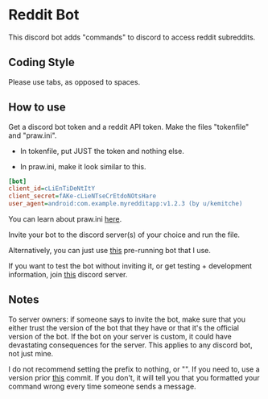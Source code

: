 
# Reddit Bot

This discord bot adds "commands" to discord to access reddit subreddits.

## Coding Style

Please use tabs, as opposed to spaces.

## How to use

Get a discord bot token and a reddit API token. Make the files "tokenfile" and "praw.ini".

- In tokenfile, put JUST the token and nothing else.

- In praw.ini, make it look similar to this.

```ini
[bot]
client_id=cLiEnTiDeNtItY
client_secret=fAKe-cLieNTseCrEtdoNOtsHare
user_agent=android:com.example.myredditapp:v1.2.3 (by u/kemitche)
```

You can learn about praw.ini [here](https://praw.readthedocs.io/en/latest/getting_started/configuration/prawini.html).

Invite your bot to the discord server(s) of your choice and run the file.

Alternatively, you can just use [this](https://discordapp.com/api/oauth2/authorize?client_id=705130799082635345&permissions=0&scope=bot) pre-running bot that I use.

If you want to test the bot without inviting it, or get testing + development information, join [this](https://discord.gg/yjr7mNA) discord server.

## Notes

To server owners: if someone says to invite the bot, make sure that you either trust the version of the bot that they have or that it's the official version of the bot. If the bot on your server is custom, it could have devastating consequences for the server. This applies to any discord bot, not just mine.

I do not recommend setting the prefix to nothing, or "". If you need to, use a version prior [this](https://github.com/Vresod/reddit-bot/commit/8bf94a0cbc4bab4bc57c6b8ea46e8ee3f27b2e7e) commit. If you don't, it will tell you that you formatted your command wrong every time someone sends a message.
